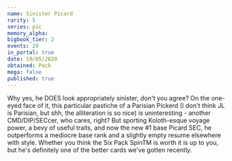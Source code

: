 ```yaml
---
name: Sinister Picard
rarity: 5
series: pic
memory_alpha:
bigbook_tier: 2
events: 29
in_portal: true
date: 19/05/2020
obtained: Pack
mega: false
published: true
---
```


Why yes, he DOES look appropriately sinister, don't you agree? On the one-eyed face of it, this particular pastiche of a Parisian Pickerd (I don't think JL is Parisian, but shh, the alliteration is so nice) is uninteresting - another CMD/DIP/SECcer, who cares, right? But sporting Koloth-esque voyage power, a bevy of useful traits, and now the new #1 base Picard SEC, he outperforms a mediocre base rank and a slightly empty resume elsewhere with style. Whether you think the Six Pack SpinTM is worth it is up to you, but he's definitely one of the better cards we've gotten recently.

